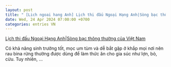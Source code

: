 ```yaml
---
layout: post
title: " [Lich ngoai hang Anh] Lịch thi đấu Ngoại Hạng Anh|Sòng bạc thông thường của Việt Nam"
date: Wed, 24 Apr 2024 07:00:00 +0700
categories: entries VN
---
```

[Lịch thi đấu Ngoại Hạng Anh|Sòng bạc thông thường của Việt Nam](https://caa.gov.vn/video0424-Si%C3%AAu%20c%E1%BA%ADp%20n%C6%B0%E1%BB%9Bc%20Anh.shtml)

Có khả năng sinh trưởng tốt, mọc um tùm và dễ bắt gặp ở khắp mọi nơi nên rau bina rừng thường được dùng để làm thức ăn cho gia súc như lợn, bò, cừu. Tuy nhiên, ...

